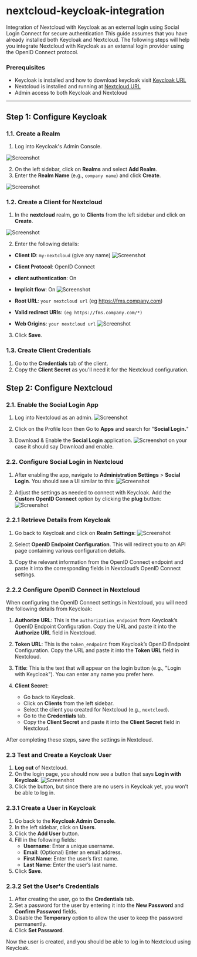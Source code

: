 # nextcloud-keycloak-integration

Integration of Nextcloud with Keycloak as an external login using Social Login Connect for secure authentication
This guide assumes that you have already installed both Keycloak and Nextcloud. The following steps will help you integrate Nextcloud with Keycloak as an external login provider using the OpenID Connect protocol.

### Prerequisites

- Keycloak is installed and how to download keycloak visit [Keycloak URL](https://www.keycloak.org/documentation)
- Nextcloud is installed and running at [Nextcloud URL](https://docs.nextcloud.com/server/latest/admin_manual/installation/)
- Admin access to both Keycloak and Nextcloud

---

## Step 1: Configure Keycloak

### 1.1. Create a Realm

1. Log into Keycloak's Admin Console.

![Screenshot](./Screenshots/createRealm.png)

2. On the left sidebar, click on **Realms** and select **Add Realm**.
3. Enter the **Realm Name** (e.g., `company name`) and click **Create**.

![Screenshot](./Screenshots/createRealm2.png)

### 1.2. Create a Client for Nextcloud

1. In the **nextcloud** realm, go to **Clients** from the left sidebar and click on **Create**.

![Screenshot](./Screenshots/createClient.png)

2. Enter the following details:

- **Client ID**: `my-nextcloud` (give any name)
  ![Screenshot](./Screenshots/ClientId.png)
- **Client Protocol**: OpenID Connect
- **client authentication**: On
- **Implicit flow**: On
  ![Screenshot](./Screenshots/ClientSetting.png)

- **Root URL**: `your nextcloud url` (eg https://fms.company.com)
- **Valid redirect URIs**: `(eg https://fms.company.com/*)`
- **Web Origins**: `your nextcloud url`
  ![Screenshot](./Screenshots/rootURL.png)

3. Click **Save**.

### 1.3. Create Client Credentials

1. Go to the **Credentials** tab of the client.
2. Copy the **Client Secret** as you'll need it for the Nextcloud configuration.

## Step 2: Configure Nextcloud

### 2.1. Enable the Social Login App

1. Log into Nextcloud as an admin.
   ![Screenshot](./Screenshots/nextCloud.png)
2. Click on the Profile Icon then Go to **Apps** and search for "**Social Login.**"

3. Download & Enable the **Social Login** application.
   ![Screenshot](./Screenshots/sociallogin.png)
   on your case it should say Download and enable.

### 2.2. Configure Social Login in Nextcloud

1. After enabling the app, navigate to **Administration Settings** > **Social Login**. You should see a UI similar to this:
   ![Screenshot](./Screenshots/SocialLoginSS.png)

2. Adjust the settings as needed to connect with Keycloak. Add the **Custom OpenID Connect** option by clicking the **plug** button:
   ![Screenshot](./Screenshots/openid.png)

### 2.2.1 Retrieve Details from Keycloak

1. Go back to Keycloak and click on **Realm Settings**:
   ![Screenshot](./Screenshots/RealmSetting.png)

2. Select **OpenID Endpoint Configuration**. This will redirect you to an API page containing various configuration details.

3. Copy the relevant information from the OpenID Connect endpoint and paste it into the corresponding fields in Nextcloud’s OpenID Connect settings.

### 2.2.2 Configure OpenID Connect in Nextcloud

When configuring the OpenID Connect settings in Nextcloud, you will need the following details from Keycloak:

1. **Authorize URL**: This is the `authorization_endpoint` from Keycloak’s OpenID Endpoint Configuration. Copy the URL and paste it into the **Authorize URL** field in Nextcloud.

2. **Token URL**: This is the `token_endpoint` from Keycloak’s OpenID Endpoint Configuration. Copy the URL and paste it into the **Token URL** field in Nextcloud.

3. **Title**: This is the text that will appear on the login button (e.g., "Login with Keycloak"). You can enter any name you prefer here.

4. **Client Secret**:
   - Go back to Keycloak.
   - Click on **Clients** from the left sidebar.
   - Select the client you created for Nextcloud (e.g., `nextcloud`).
   - Go to the **Credentials** tab.
   - Copy the **Client Secret** and paste it into the **Client Secret** field in Nextcloud.

After completing these steps, save the settings in Nextcloud.

### 2.3 Test and Create a Keycloak User

1. **Log out** of Nextcloud.
2. On the login page, you should now see a button that says **Login with Keycloak**.
   ![Screenshot](./Screenshots/Final.png)
3. Click the button, but since there are no users in Keycloak yet, you won’t be able to log in.

### 2.3.1 Create a User in Keycloak

1. Go back to the **Keycloak Admin Console**.
2. In the left sidebar, click on **Users**.
3. Click the **Add User** button.
4. Fill in the following fields:
   - **Username**: Enter a unique username.
   - **Email**: (Optional) Enter an email address.
   - **First Name**: Enter the user’s first name.
   - **Last Name**: Enter the user’s last name.
5. Click **Save**.

### 2.3.2 Set the User's Credentials

1. After creating the user, go to the **Credentials** tab.
2. Set a password for the user by entering it into the **New Password** and **Confirm Password** fields.
3. Disable the **Temporary** option to allow the user to keep the password permanently.
4. Click **Set Password**.

Now the user is created, and you should be able to log in to Nextcloud using Keycloak.
